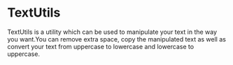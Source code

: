 <h1>TextUtils</h1>
TextUtils is a utility which can be used to manipulate your text in the way you want.You can remove extra space, copy the manipulated text as well as convert your text from uppercase to lowercase and lowercase to uppercase.
